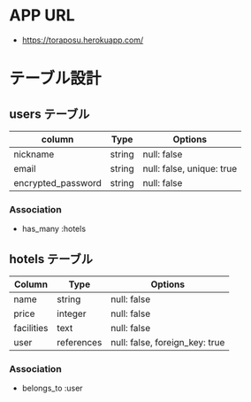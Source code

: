 # APP URL
- https://toraposu.herokuapp.com/
# テーブル設計

## users テーブル

| column             | Type   | Options                   |
| -------------------| -------| --------------------------|
| nickname           | string | null: false               |
| email              | string | null: false, unique: true |
| encrypted_password | string | null: false               |

### Association
- has_many :hotels

## hotels テーブル

| Column             | Type       | Options                        |
| ------------------ | ---------- | ------------------------------ |
| name               | string     | null: false                    |
| price              | integer    | null: false                    |
| facilities         | text       | null: false                    |
| user               | references | null: false, foreign_key: true |

### Association
- belongs_to :user